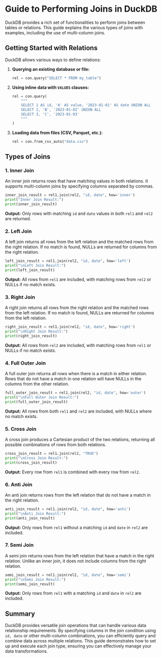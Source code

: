 # Guide to Performing Joins in DuckDB

DuckDB provides a rich set of functionalities to perform joins between tables or relations. This guide explains the various types of joins with examples, including the use of multi-column joins.

## Getting Started with Relations
DuckDB allows various ways to define relations:

1. **Querying an existing database or file:**
   ```python
   rel = con.query("SELECT * FROM my_table")
   ```

2. **Using inline data with `VALUES` clauses:**
   ```python
   rel = con.query(
       """
       SELECT 1 AS id, 'A' AS value, '2023-01-01' AS date UNION ALL
       SELECT 2, 'B', '2023-01-02' UNION ALL
       SELECT 3, 'C', '2023-01-03'
       """
   )
   ```

3. **Loading data from files (CSV, Parquet, etc.):**
   ```python
   rel = con.from_csv_auto("data.csv")
   ```

## Types of Joins

### 1. Inner Join
An inner join returns rows that have matching values in both relations. It supports multi-column joins by specifying columns separated by commas.

```python
inner_join_result = rel1.join(rel2, "id, date", how='inner')
print("Inner Join Result:")
print(inner_join_result)
```

**Output:**
Only rows with matching `id` and `date` values in both `rel1` and `rel2` are returned.

### 2. Left Join
A left join returns all rows from the left relation and the matched rows from the right relation. If no match is found, NULLs are returned for columns from the right relation.

```python
left_join_result = rel1.join(rel2, "id, date", how='left')
print("\nLeft Join Result:")
print(left_join_result)
```

**Output:**
All rows from `rel1` are included, with matching rows from `rel2` or NULLs if no match exists.

### 3. Right Join
A right join returns all rows from the right relation and the matched rows from the left relation. If no match is found, NULLs are returned for columns from the left relation.

```python
right_join_result = rel1.join(rel2, "id, date", how='right')
print("\nRight Join Result:")
print(right_join_result)
```

**Output:**
All rows from `rel2` are included, with matching rows from `rel1` or NULLs if no match exists.

### 4. Full Outer Join
A full outer join returns all rows when there is a match in either relation. Rows that do not have a match in one relation will have NULLs in the columns from the other relation.

```python
full_outer_join_result = rel1.join(rel2, "id, date", how='outer')
print("\nFull Outer Join Result:")
print(full_outer_join_result)
```

**Output:**
All rows from both `rel1` and `rel2` are included, with NULLs where no match exists.

### 5. Cross Join
A cross join produces a Cartesian product of the two relations, returning all possible combinations of rows from both relations.

```python
cross_join_result = rel1.join(rel2, "TRUE")
print("\nCross Join Result:")
print(cross_join_result)
```

**Output:**
Every row from `rel1` is combined with every row from `rel2`.

### 6. Anti Join
An anti join returns rows from the left relation that do not have a match in the right relation.

```python
anti_join_result = rel1.join(rel2, "id, date", how='anti')
print("\nAnti Join Result:")
print(anti_join_result)
```

**Output:**
Only rows from `rel1` without a matching `id` and `date` in `rel2` are included.

### 7. Semi Join
A semi join returns rows from the left relation that have a match in the right relation. Unlike an inner join, it does not include columns from the right relation.

```python
semi_join_result = rel1.join(rel2, "id, date", how='semi')
print("\nSemi Join Result:")
print(semi_join_result)
```

**Output:**
Only rows from `rel1` with a matching `id` and `date` in `rel2` are included.

## Summary
DuckDB provides versatile join operations that can handle various data relationship requirements. By specifying columns in the join condition using `id, date` or other multi-column combinations, you can efficiently query and combine data across multiple relations. This guide demonstrates how to set up and execute each join type, ensuring you can effectively manage your data transformations.


